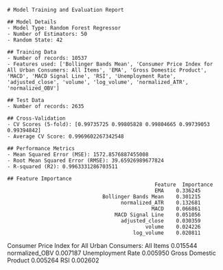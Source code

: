 
    # Model Training and Evaluation Report

    ## Model Details
    - Model Type: Random Forest Regressor
    - Number of Estimators: 50
    - Random State: 42

    ## Training Data
    - Number of records: 10537
    - Features used: ['Bollinger Bands Mean', 'Consumer Price Index for All Urban Consumers: All Items', 'EMA', 'Gross Domestic Product', 'MACD', 'MACD Signal Line', 'RSI', 'Unemployment Rate', 'adjusted_close', 'volume', 'log_volume', 'normalized_ATR', 'normalized_OBV']

    ## Test Data
    - Number of records: 2635

    ## Cross-Validation
    - CV Scores (5-fold): [0.99735725 0.99805828 0.99804665 0.99739053 0.99394842]
    - Average CV Score: 0.9969602267342548

    ## Performance Metrics
    - Mean Squared Error (MSE): 1572.8576887455008
    - Root Mean Squared Error (RMSE): 39.65926989677824
    - R-squared (R2): 0.9963331286703511

    ## Feature Importance
                                                    Feature  Importance
                                                    EMA    0.336245
                                   Bollinger Bands Mean    0.301215
                                         normalized_ATR    0.132681
                                                   MACD    0.066861
                                       MACD Signal Line    0.051056
                                         adjusted_close    0.030359
                                                 volume    0.024226
                                             log_volume    0.020811
Consumer Price Index for All Urban Consumers: All Items    0.015544
                                         normalized_OBV    0.007187
                                      Unemployment Rate    0.005950
                                 Gross Domestic Product    0.005264
                                                    RSI    0.002602
    